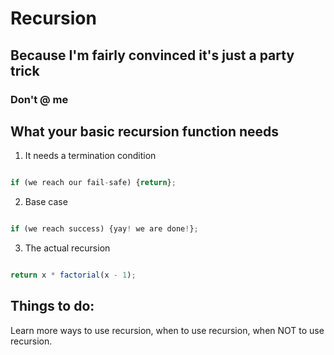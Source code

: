 # Recursion
## Because I'm fairly convinced it's just a party trick
### Don't @ me

## What your basic recursion function needs
1. It needs a termination condition

```javascript

if (we reach our fail-safe) {return};

```

2. Base case

```javascript

if (we reach success) {yay! we are done!};

```

3. The actual recursion

```javascript

return x * factorial(x - 1);

```

## Things to do:
Learn more ways to use recursion, when to use recursion, when NOT to use recursion.